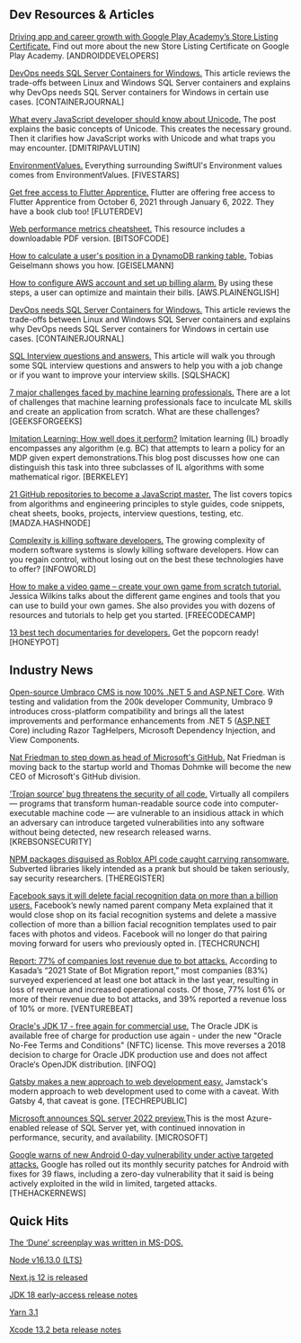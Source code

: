 
## Dev Resources & Articles

[Driving app and career growth with Google Play Academy’s Store Listing Certificate.](https://android-developers.googleblog.com/2021/10/driving-app-career-growth-play-academy.html) Find out more about the new Store Listing Certificate on Google Play Academy. [ANDROIDDEVELOPERS]

[DevOps needs SQL Server Containers for Windows.](https://containerjournal.com/features/devops-needs-sql-server-containers-for-windows/) This article reviews the trade-offs between Linux and Windows SQL Server containers and explains why DevOps needs SQL Server containers for Windows in certain use cases. [CONTAINERJOURNAL]

[What every JavaScript developer should know about Unicode.](https://dmitripavlutin.com/what-every-javascript-developer-should-know-about-unicode/) The post explains the basic concepts of Unicode. This creates the necessary ground. Then it clarifies how JavaScript works with Unicode and what traps you may encounter. [DMITRIPAVLUTIN]

[EnvironmentValues.](https://www.fivestars.blog/articles/environmentvalues/) Everything surrounding SwiftUI's Environment values comes from EnvironmentValues. [FIVESTARS]

[Get free access to Flutter Apprentice.](https://flutter.dev/apprentice-giveaway) Flutter are offering free access to Flutter Apprentice from October 6, 2021 through January 6, 2022. They have a book club too! [FLUTERDEV]

[Web performance metrics cheatsheet.](https://bitsofco.de/web-performance-metrics-cheatsheet/) This resource includes a downloadable PDF version. [BITSOFCODE]

[How to calculate a user's position in a DynamoDB ranking table.](https://geiselmann.me/blog/how-to-calculate-a-users-position-in-a-dynamodb-ranking-table) Tobias Geiselmann shows you how. [GEISELMANN]

[How to configure AWS account and set up billing alarm.](https://aws.plainenglish.io/how-to-configure-aws-account-and-set-up-billing-alarm-8b8c34929395?source=rss------serverless-5) By using these steps, a user can optimize and maintain their bills. [AWS.PLAINENGLISH]

[DevOps needs SQL Server Containers for Windows.](https://containerjournal.com/features/devops-needs-sql-server-containers-for-windows/) This article reviews the trade-offs between Linux and Windows SQL Server containers and explains why DevOps needs SQL Server containers for Windows in certain use cases. [CONTAINERJOURNAL]

[SQL Interview questions and answers.](https://www.sqlshack.com/sql-interview-questions-and-answers/) This article will walk you through some SQL interview questions and answers to help you with a job change or if you want to improve your interview skills. [SQLSHACK]

[7 major challenges faced by machine learning professionals.](https://www.geeksforgeeks.org/7-major-challenges-faced-by-machine-learning-professionals/) There are a lot of challenges that machine learning professionals face to inculcate ML skills and create an application from scratch. What are these challenges? [GEEKSFORGEEKS]

[Imitation Learning: How well does it perform?](https://ml.berkeley.edu/blog/posts/il/) Imitation learning (IL) broadly encompasses any algorithm (e.g. BC) that attempts to learn a policy for an MDP given expert demonstrations.This blog post discusses how one can distinguish this task into three subclasses of IL algorithms with some mathematical rigor. [BERKELEY]

[21 GitHub repositories to become a JavaScript master.](https://madza.hashnode.dev/21-github-repositories-to-become-a-javascript-master) The list covers topics from algorithms and engineering principles to style guides, code snippets, cheat sheets, books, projects, interview questions, testing, etc. [MADZA.HASHNODE]

[Complexity is killing software developers.](https://www.infoworld.com/article/3639050/complexity-is-killing-software-developers.html) The growing complexity of modern software systems is slowly killing software developers. How can you regain control, without losing out on the best these technologies have to offer? [INFOWORLD]

[How to make a video game – create your own game from scratch tutorial.](https://www.freecodecamp.org/news/how-to-make-a-video-game-create-your-own-game-from-scratch-tutorial/) Jessica Wilkins talks about the different game engines and tools that you can use to build your own games. She also provides you with dozens of resources and tutorials to help get you started. [FREECODECAMP]

[13 best tech documentaries for developers.](https://cult.honeypot.io/reads/13-best-tech-documentaries-for-developers/) Get the popcorn ready! [HONEYPOT]



## Industry News

[Open-source Umbraco CMS is now 100% .NET 5 and ASP.NET Core](https://umbraco.com/blog/umbraco-9-release/). With testing and validation from the 200k developer Community, Umbraco 9 introduces cross-platform compatibility and brings all the latest improvements and performance enhancements from .NET 5 ([ASP.NET](http://asp.net/) Core) including Razor TagHelpers, Microsoft Dependency Injection, and View Components.

[Nat Friedman to step down as head of Microsoft's GitHub.](https://www.zdnet.com/article/nat-friedman-to-step-down-as-head-of-microsofts-github/) Nat Friedman is moving back to the startup world and Thomas Dohmke will become the new CEO of Microsoft's GitHub division.

[‘Trojan source’ bug threatens the security of all code.](https://krebsonsecurity.com/2021/11/trojan-source-bug-threatens-the-security-of-all-code/) Virtually all compilers — programs that transform human-readable source code into computer-executable machine code — are vulnerable to an insidious attack in which an adversary can introduce targeted vulnerabilities into any software without being detected, new research released warns. [KREBSONSECURITY]

[NPM packages disguised as Roblox API code caught carrying ransomware.](https://www.theregister.com/2021/10/27/npm_roblox_ransomware/) Subverted libraries likely intended as a prank but should be taken seriously, say security researchers. [THEREGISTER]

[Facebook says it will delete facial recognition data on more than a billion users.](https://techcrunch.com/2021/11/02/facebook-face-recognition-data-deleting/) Facebook’s newly named parent company Meta explained that it would close shop on its facial recognition systems and delete a massive collection of more than a billion facial recognition templates used to pair faces with photos and videos. Facebook will no longer do that pairing moving forward for users who previously opted in. [TECHCRUNCH]

[Report: 77% of companies lost revenue due to bot attacks.](https://venturebeat.com/2021/10/25/report-77-of-companies-lost-revenue-due-to-bot-attacks/) According to Kasada’s “2021 State of Bot Migration report,” most companies (83%) surveyed experienced at least one bot attack in the last year, resulting in loss of revenue and increased operational costs. Of those, 77% lost 6% or more of their revenue due to bot attacks, and 39% reported a revenue loss of 10% or more. [VENTUREBEAT]

[Oracle's JDK 17 - free again for commercial use.](https://www.infoq.com/news/2021/10/oracle-jdk-free-again/) The Oracle JDK is available free of charge for production use again - under the new "Oracle No-Fee Terms and Conditions" (NFTC) license. This move reverses a 2018 decision to charge for Oracle JDK production use and does not affect Oracle‘s OpenJDK distribution. [INFOQ]

[Gatsby makes a new approach to web development easy.](https://www.techrepublic.com/article/gatsby-makes-a-new-approach-to-web-development-easy/) Jamstack's modern approach to web development used to come with a caveat. With Gatsby 4, that caveat is gone. [TECHREPUBLIC]

[Microsoft announces SQL server 2022 preview.](https://cloudblogs.microsoft.com/sqlserver/2021/11/02/announcing-sql-server-2022-preview-azure-enabled-with-continued-performance-and-security-innovation/)This is the most Azure-enabled release of SQL Server yet, with continued innovation in performance, security, and availability. [MICROSOFT]

[Google warns of new Android 0-day vulnerability under active targeted attacks.](https://thehackernews.com/2021/11/google-warns-of-new-android-0-day.html) Google has rolled out its monthly security patches for Android with fixes for 39 flaws, including a zero-day vulnerability that it said is being actively exploited in the wild in limited, targeted attacks. [THEHACKERNEWS]


## Quick Hits

[The ‘Dune’ screenplay was written in MS-DOS.](https://www.vice.com/en/article/wxdeay/the-dune-screenplay-was-written-in-ms-dos)

[Node v16.13.0 (LTS)](https://nodejs.org/en/blog/release/v16.13.0/)

[Next.js 12 is released](https://nextjs.org/blog/next-12)

[JDK 18 early-access release notes](https://jdk.java.net/18/release-notes)

[Yarn 3.1](https://dev.to/arcanis/yarn-31-corepack-esm-pnpm-optional-packages--3hak)

[Xcode 13.2 beta release notes](https://developer.apple.com/documentation/xcode-release-notes/xcode-13_2-release-notes)



